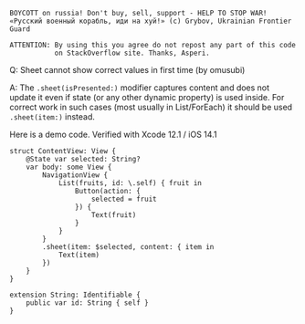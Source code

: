 ```
BOYCOTT on russia! Don't buy, sell, support - HELP TO STOP WAR!
«Русский военный корабль, иди на хуй!» (c) Grybov, Ukrainian Frontier Guard

ATTENTION: By using this you agree do not repost any part of this code
           on StackOverflow site. Thanks, Asperi.
```

Q: Sheet cannot show correct values in first time (by omusubi)

A: The `.sheet(isPresented:)` modifier captures content and does not update it even
if state (or any other dynamic property) is used inside. For correct work in such cases
(most usually in List/ForEach) it should be used `.sheet(item:)` instead. 

Here is a demo code.
Verified with Xcode 12.1 / iOS 14.1

```
struct ContentView: View {
    @State var selected: String?
    var body: some View {
        NavigationView {
            List(fruits, id: \.self) { fruit in
                Button(action: {
                    selected = fruit
                }) {
                    Text(fruit)
                }
            }
        }
        .sheet(item: $selected, content: { item in
            Text(item)
        })
    }
}

extension String: Identifiable {
    public var id: String { self }
}
```
